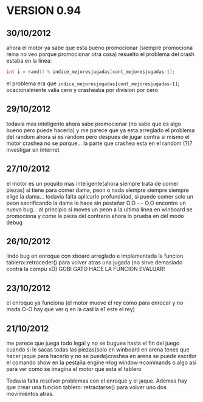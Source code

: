 # VERSION 0.94

## 30/10/2012

ahora el motor ya sabe que esta bueno promocionar (siempre promociona reina no veo porque promocionar otra cosa) 
resuelto el problema del crash estaba en la linea:

```C
int i = rand() % indice_mejoresjugadas[cont_mejoresjugadas-1];
```

el problema era que `indice_mejoresjugadas[cont_mejoresjugadas-1]`; ocacionalmente valia cero y crasheaba por division por cero

## 29/10/2012

todavia mas inteligente ahora sabe promocionar (no sabe que es algo bueno pero puede hacerlo) y me parece que ya esta arreglado
el problema del random ahora si es random pero despues de jugar contra si mismo el motor crashea no se porque...
la parte que crashea esta en el random (?(? investigar en internet

## 27/10/2012

el motor es un poquito mas inteligente(ahora siempre trata de comer piezas) si tiene para comer dama, peon o nada siempre siempre
siempre elige la dama... todavia falta aplicarle profundidad, si puede comer solo un peon sacrificando la dama lo hace sin pestañar O.O -.- O.O
encontre un nuevo bug... al principio si moves un peon a la ultima linea en winboard se promociona y come la pieza del contrario ahora lo prueba en del modo debug

## 26/10/2012

lindo bug en enroque con xboard arreglado e implementada la funcion tablero::retroceder() para volver atras una jugada (no sirve
demasiado contra la compu xD) GOBI GATO HACE LA FUNCION EVALUAR!

## 23/10/2012

el enroque ya funciona (el motor mueve el rey como para enrocar y no mada O-O hay que ver q en la casilla e1 este el rey)

## 21/10/2012

me parece que juega todo legal y no se buguea hasta el fin del juego cuando si le sacas todas las piezas(solo en winboard en
arena tenes que hacer jaque para hacerlo y no se puede)crashea en arena se puede escribir el comando show en la pestaña
engine->log window->commands o algo asi para ver como se imagina el motor que esta el tablero

Todavia falta resolver problemas con el enroque y el jaque. Ademas hay que crear una funcion tablero::retractarse() para
volver uno dos movimientos atras.
